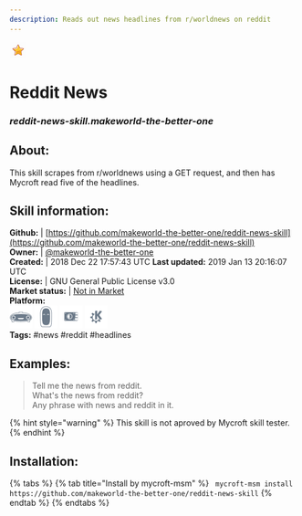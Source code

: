 ```yaml
--- 
description: Reads out news headlines from r/worldnews on reddit
---
```


![](../.gitbook/assets/star.png)  
# Reddit News  
### _reddit-news-skill.makeworld-the-better-one_  
## About:  
This skill scrapes from r/worldnews using a GET request, and then has Mycroft read five of the headlines.

## Skill information:  
**Github:** | [https://github.com/makeworld-the-better-one/reddit-news-skill](https://github.com/makeworld-the-better-one/reddit-news-skill)  
**Owner:** | [@makeworld-the-better-one](https://github.com/makeworld-the-better-one)  
**Created:** | 2018 Dec 22 17:57:43 UTC  **Last updated:** 2019 Jan 13 20:16:07 UTC  
**License:** | GNU General Public License v3.0  
**Market status:** | [Not in Market](https://market.mycroft.ai/skill/)  
**Platform:**  
 ![](../.gitbook/assets/mark-1-icon.png)  ![](../.gitbook/assets/mark-2-icon.png)  ![](../.gitbook/assets/picroft-icon.png)  ![](../.gitbook/assets/kde.png)   
**Tags:** \#news \#reddit \#headlines   
## Examples:  
> Tell me the news from reddit.  
> What's the news from reddit?  
> Any phrase with news and reddit in it.  
  
{% hint style="warning" %}
This skill is not aproved by Mycroft skill tester.
{% endhint %}
    
## Installation:  
{% tabs %}
{% tab title="Install by mycroft-msm" %}
``` mycroft-msm install https://github.com/makeworld-the-better-one/reddit-news-skill```
{% endtab %}
  {% endtabs %}
  